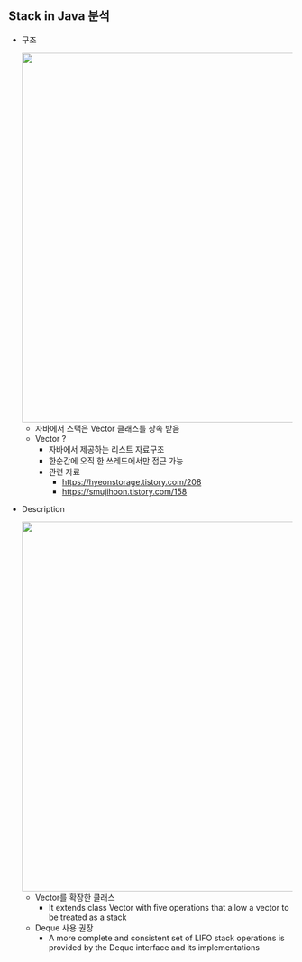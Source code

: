 ## Stack in Java 분석
- 구조
  
    <img width="656" src="https://user-images.githubusercontent.com/60383031/111065453-29ee2f80-84fd-11eb-929e-2a8bc5cda28d.png">
    
    - 자바에서 스택은 Vector 클래스를 상속 받음
    - Vector ?
        - 자바에서 제공하는 리스트 자료구조
        - 한순간에 오직 한 쓰레드에서만 접근 가능
        - 관련 자료
            - https://hyeonstorage.tistory.com/208
            - https://smujihoon.tistory.com/158
    
    
- Description

    <img width="656" src="https://user-images.githubusercontent.com/60383031/111065881-67ec5300-84ff-11eb-8fe3-8cc82524ac4a.png">

    - Vector를 확장한 클래스
        - It extends class Vector with five operations that allow a vector to be treated as a stack
    - Deque 사용 권장
        - A more complete and consistent set of LIFO stack operations is provided by the Deque interface and its implementations
    

        


